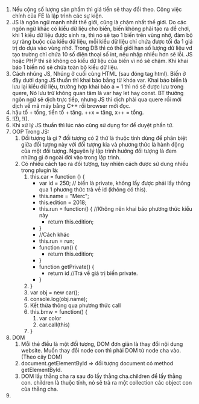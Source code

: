 1. Nếu cộng số lượng sản phẩm thì giá tiền sẽ thay đổi theo. Công việc chính của FE là lập trình các sự kiện.
2. JS là ngôn ngữ mạnh nhất thế giới, cũng là chậm nhất thế giới. Do các ngôn ngữ khác có kiểu dữ liệu cho biến, biến không phải tạo ra để chơi, khi 1 kiểu dữ liệu được sinh ra, thì nó sẽ tạo 1 biến trên vùng nhớ, đảm bộ sự ràng buộc của kiểu dữ liệu, mỗi kiểu dữ liệu chỉ chứa được tối đa 1 giá trị do dựa vào vùng nhớ. Trong DB thì có thể giới hạn số lượng dữ liệu vd tạo trường chỉ chứa 10 số điện thoại số int, nếu nhập nhiều hơn sẽ lỗi. JS hoặc PHP thì sẽ không có kiểu dữ liệu của biến vì nó sẽ chậm. Khi khai báo 1 biến nó sẽ chứa toàn bộ kiểu dữ liệu.
3. Cách nhúng JS, Nhúng ở cuối cùng HTML (sau đóng tag html). Biến ở đây dưới dạng JS thuần thì khai báo bằng từ khóa var. Khai báo biến là lưu lại kiểu dữ liệu, trường hợp khai báo a = 1 thì nó sẽ được lưu trong quere, Nó lưu trữ không quan tâm là var hay let hay const. BT thường ngôn ngữ sẽ dịch trực tiếp, nhưng JS thì dịch phải qua quere rồi mới dịch về mã máy bằng C++ rồi browser mới đọc.
4. hậu tố + tổng, tiền tố + tăng. ++x = tăng, x++ = tổng.
5. !(!), !().
6. Khi xử lý JS thuần thì lúc nào cũng sử dụng for để duyệt phần tử. 
7. OOP Trong JS:
	1. Đối tượng là gì ? đối tượng có 2 thứ là thuộc tính dùng để phân biệt giữa đối tượng này với đối tượng kia và phương thức là hành động của một đối tượng. Nguyên lý lập trình hướng đối tượng là đem những gì ở ngoài đời vào trong lập trình.
	2. Có nhiều cách tạo ra đối tượng, tuy nhiên cách được sử dung nhiều trong plugin là:
		1. this.car = function () {
			- var id = 250; // biến là private, không lấy được phải lấy thông qua 1 phương thức trả về id (không có this).
			- this.name = "Merc";
			- this.edition = 2018; 
			- this.run = function() { //Không nên khai báo phương thức kiểu này
				- return this.edition;
			- }
			- //Cách khác
			- this.run = run;
			- function run() {
				- return this.edition;
			- }
			- function getPrivate() {
				- return id //Trả về giá trị biến private.
			- }
		2. }
		3. var obj = new car();
		4. console.log(obj.name);
		5. Kết thừa thông qua phương thức call
		6. this.bmw = function() {
			1. var color
			2. car.call(this) 
		7. }
8. DOM
	1. Mỗi thẻ điều là một đối tượng, DOM đơn giản là thay đổi nội dung website. Muốn thay đổi node con thì phải DOM từ node cha vào. (Theo cây DOM)
	2. document.getElementById => đối tượng document có method getElementById.
	3. DOM lấy thằng cha ra sau đó lấy thằng cha.children để lấy thằng con. children là thuộc tính, nó sẽ trả ra một collection các object con của thằng cha.
9. 
